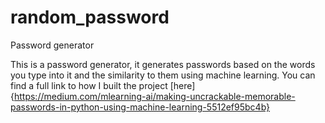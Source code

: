 # random_password
Password generator


This is a password generator, it generates passwords based on the words you type into it and the similarity to them using machine learning.
You can find a full link to how I built the project [here]{https://medium.com/mlearning-ai/making-uncrackable-memorable-passwords-in-python-using-machine-learning-5512ef95bc4b}
